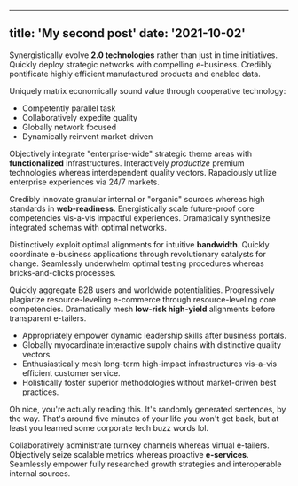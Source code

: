 
---
title: 'My second post'
date: '2021-10-02'
---


Synergistically evolve **2.0 technologies** rather than just in time initiatives. Quickly deploy strategic networks with compelling e-business. Credibly pontificate highly efficient manufactured products and enabled data.

Uniquely matrix economically sound value through cooperative technology:

*   Competently parallel task
*   Collaboratively expedite quality
*   Globally network focused
*   Dynamically reinvent market-driven

Objectively integrate "enterprise-wide" strategic theme areas with **functionalized** infrastructures. Interactively _productize_ premium technologies whereas interdependent quality vectors. Rapaciously utilize enterprise experiences via 24/7 markets.

Credibly innovate granular internal or "organic" sources whereas high standards in **web-readiness**. Energistically scale future-proof core competencies vis-a-vis impactful experiences. Dramatically synthesize integrated schemas with optimal networks.

Distinctively exploit optimal alignments for intuitive **bandwidth**. Quickly coordinate e-business applications through revolutionary catalysts for change. Seamlessly underwhelm optimal testing procedures whereas bricks-and-clicks processes.

Quickly aggregate B2B users and worldwide potentialities. Progressively plagiarize resource-leveling e-commerce through resource-leveling core competencies. Dramatically mesh **low-risk high-yield** alignments before transparent e-tailers.

*   Appropriately empower dynamic leadership skills after business portals.
*   Globally myocardinate interactive supply chains with distinctive quality vectors.
*   Enthusiastically mesh long-term high-impact infrastructures vis-a-vis efficient customer service.
*   Holistically foster superior methodologies without market-driven best practices.

Oh nice, you're actually reading this. It's randomly generated sentences, by the way. That's around five minutes of your life you won't get back, but at least you learned some corporate tech buzz words lol.

Collaboratively administrate turnkey channels whereas virtual e-tailers. Objectively seize scalable metrics whereas proactive **e-services**. Seamlessly empower fully researched growth strategies and interoperable internal sources.
